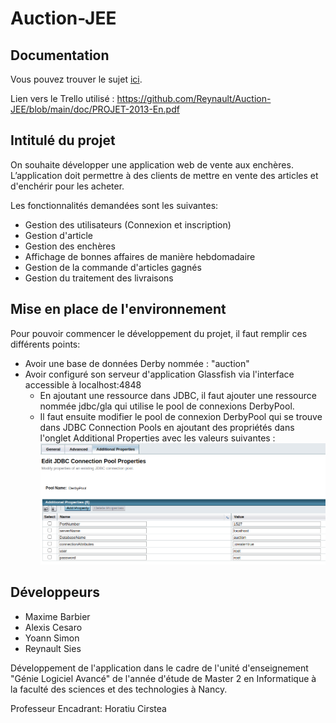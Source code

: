 # Auction-JEE

## Documentation

Vous pouvez trouver le sujet [ici](https://github.com/Reynault/Auction-JEE/blob/main/doc/PROJET-2013-En.pdf).

Lien vers le Trello utilisé : https://github.com/Reynault/Auction-JEE/blob/main/doc/PROJET-2013-En.pdf

## Intitulé du projet

On souhaite développer une application web de vente aux enchères. L’application doit
permettre à des clients de mettre en vente des articles et d'enchérir pour les acheter.

Les fonctionnalités demandées sont les suivantes:
* Gestion des utilisateurs (Connexion et inscription)
* Gestion d'article
* Gestion des enchères
* Affichage de bonnes affaires de manière hebdomadaire
* Gestion de la commande d'articles gagnés
* Gestion du traitement des livraisons

## Mise en place de l'environnement

Pour pouvoir commencer le développement du projet, il faut remplir ces différents points:
* Avoir une base de données Derby nommée : "auction"
* Avoir configuré son serveur d'application Glassfish via l'interface accessible à localhost:4848
  * En ajoutant une ressource dans JDBC, il faut ajouter une ressource nommée jdbc/gla qui utilise le pool de connexions DerbyPool.
  * Il faut ensuite modifier le pool de connexion DerbyPool qui se trouve dans JDBC Connection Pools en ajoutant des propriétés dans l'onglet Additional Properties avec les valeurs suivantes :
  ![Configuration du pool de connexions sur glassfish](https://github.com/Reynault/Auction-JEE/blob/main/doc/configuration_glassfish.png)

## Développeurs

* Maxime Barbier
* Alexis Cesaro
* Yoann Simon
* Reynault Sies

Développement de l'application dans le cadre de l'unité d'enseignement "Génie Logiciel Avancé" de l'année d'étude de Master 2 en Informatique à la faculté des sciences et des technologies à Nancy.

Professeur Encadrant: Horatiu Cirstea
